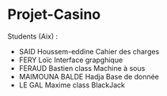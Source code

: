 # Projet-Casino

Students (Aix) :

- SAID Houssem-eddine Cahier des charges
- FERY Loïc Interface grapghique
- FERAUD Bastien class Machine à sous
- MAIMOUNA BALDE Hadja Base de donnée
- LE GAL Maxime class BlackJack
